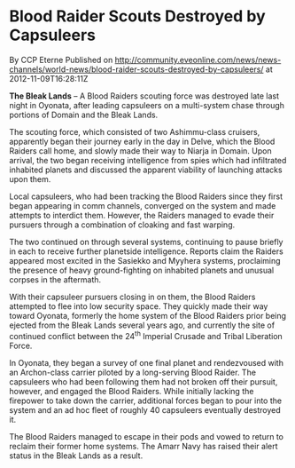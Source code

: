 # Blood Raider Scouts Destroyed by Capsuleers
By CCP Eterne
Published on http://community.eveonline.com/news/news-channels/world-news/blood-raider-scouts-destroyed-by-capsuleers/ at 2012-11-09T16:28:11Z

 **The Bleak Lands** – A Blood Raiders scouting force was destroyed late last night in Oyonata, after leading capsuleers on a multi-system chase through portions of Domain and the Bleak Lands.

The scouting force, which consisted of two Ashimmu-class cruisers, apparently began their journey early in the day in Delve, which the Blood Raiders call home, and slowly made their way to Niarja in Domain. Upon arrival, the two began receiving intelligence from spies which had infiltrated inhabited planets and discussed the apparent viability of launching attacks upon them.

Local capsuleers, who had been tracking the Blood Raiders since they first began appearing in comm channels, converged on the system and made attempts to interdict them. However, the Raiders managed to evade their pursuers through a combination of cloaking and fast warping.

The two continued on through several systems, continuing to pause briefly in each to receive further planetside intelligence. Reports claim the Raiders appeared most excited in the Sasiekko and Myyhera systems, proclaiming the presence of heavy ground-fighting on inhabited planets and unusual corpses in the aftermath.

With their capsuleer pursuers closing in on them, the Blood Raiders attempted to flee into low security space. They quickly made their way toward Oyonata, formerly the home system of the Blood Raiders prior being ejected from the Bleak Lands several years ago, and currently the site of continued conflict between the 24<sup>th</sup> Imperial Crusade and Tribal Liberation Force.

In Oyonata, they began a survey of one final planet and rendezvoused with an Archon-class carrier piloted by a long-serving Blood Raider. The capsuleers who had been following them had not broken off their pursuit, however, and engaged the Blood Raiders. While initially lacking the firepower to take down the carrier, additional forces began to pour into the system and an ad hoc fleet of roughly 40 capsuleers eventually destroyed it.

The Blood Raiders managed to escape in their pods and vowed to return to reclaim their former home systems. The Amarr Navy has raised their alert status in the Bleak Lands as a result.

